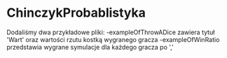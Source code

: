 # ChinczykProbablistyka

Dodaliśmy dwa przykładowe pliki:
-exampleOfThrowADice zawiera tytuł 'Wart' oraz wartości rzutu kostką wygranego gracza
-exampleOfWinRatio przedstawia wygrane symulacje dla każdego gracza po ','
